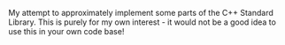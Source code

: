 My attempt to approximately implement some parts of the C++ Standard Library.
This is purely for my own interest - it would not be a good idea to use this in your own code base!
